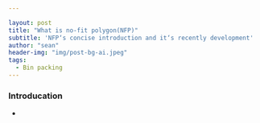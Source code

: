 ```yaml
---

layout: post
title: "What is no-fit polygon(NFP)"
subtitle: 'NFP‘s concise introduction and it‘s recently development'
author: "sean"
header-img: "img/post-bg-ai.jpeg"
tags:
  - Bin packing
---
```


### Introducation

- 

